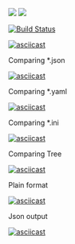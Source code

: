<a href="https://codeclimate.com/github/iliasov-artem/project-lvl2-s389/maintainability"><img src="https://api.codeclimate.com/v1/badges/e1f8957b4cb1831c9e1d/maintainability" /></a>
<a href="https://codeclimate.com/github/iliasov-artem/project-lvl1-s388/test_coverage"><img src="https://api.codeclimate.com/v1/badges/14fe59c6961ffd5d3f9f/test_coverage" /></a>

[![Build Status](https://travis-ci.org/travis-ci/travis-web.svg?branch=master)](https://travis-ci.org/iliasov-artem/project-lvl1-s389)

[![asciicast](https://asciinema.org/a/P4TvDcVf6qxf6N23qZR5yxLg1.svg)](https://asciinema.org/a/P4TvDcVf6qxf6N23qZR5yxLg1)

Comparing *.json

[![asciicast](https://asciinema.org/a/oI4Nggn6ceOfKkm8b8CFWOAsV.svg)](https://asciinema.org/a/oI4Nggn6ceOfKkm8b8CFWOAsV)

Comparing *.yaml

[![asciicast](https://asciinema.org/a/mPFFLAoGmUQLFekwTrzjxaEF3.svg)](https://asciinema.org/a/mPFFLAoGmUQLFekwTrzjxaEF3)

Comparing *.ini

[![asciicast](https://asciinema.org/a/UK2ux63wyulYuqxJDOPDrNWQd.svg)](https://asciinema.org/a/UK2ux63wyulYuqxJDOPDrNWQd)

Comparing Tree

[![asciicast](https://asciinema.org/a/sngSj6r0zpbLvwL1pcg2aTSio.svg)](https://asciinema.org/a/sngSj6r0zpbLvwL1pcg2aTSio)

Plain format

[![asciicast](https://asciinema.org/a/PCUWwjp8BlTooncE9qNE3l75Z.svg)](https://asciinema.org/a/PCUWwjp8BlTooncE9qNE3l75Z)

Json output

[![asciicast](https://asciinema.org/a/Kq3ZeVREKZjopYPUsJjSBwYMg.svg)](https://asciinema.org/a/Kq3ZeVREKZjopYPUsJjSBwYMg)
